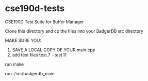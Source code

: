 # cse190d-tests

CSE190D Test Suite for Buffer Manager

Clone this directory and cp the files into your BadgerDB src directory

MAKE SURE YOU: 
1. SAVE A LOCAL COPY OF YOUR main.cpp
2. add test files test.7 - test.11

run make

run ./src/badgerdb_main
